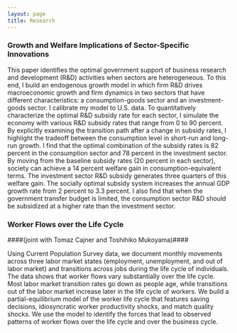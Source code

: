 ```yaml
---
layout: page
title: Research
---
```

### Growth and Welfare Implications of Sector-Specific Innovations ###

This paper identifies the optimal government support of business research and development (R&D) activities when sectors are heterogeneous. To this end, I build an endogenous growth model in which firm R&D drives macroeconomic growth and firm dynamics in two sectors that have different characteristics: a consumption-goods sector and an investment-goods sector. I calibrate my model to U.S. data. To quantitatively characterize the optimal R&D subsidy rate for each sector, I simulate the economy with various R&D subsidy rates that range from 0 to 90 percent. By explicitly examining the transition path after a change in subsidy rates, I highlight the tradeoff between the consumption level in short-run and long-run growth. I find that the optimal combination of the subsidy rates is 82 percent in the consumption sector and 78 percent in the investment sector. By moving from the baseline subsidy rates (20 percent in each sector), society can achieve a 14 percent welfare gain in consumption-equivalent terms. The investment sector R&D subsidy generates three quarters of this welfare gain. The socially optimal subsidy system increases the annual GDP growth rate from 2 percent to 3.3 percent. I also find that when the government transfer budget is limited, the consumption sector R&D should be subsidized at a higher rate than the investment sector.

### Worker Flows over the Life Cycle ### 
####(joint with Tomaz Cajner and Toshihiko Mukoyama)####

Using Current Population Survey data, we document monthly movements across three labor market states (employment, unemployment, and out of labor market) and transitions across jobs during the life cycle of individuals. The data shows that worker flows vary substantially over the life cycle. Most labor market transition rates go down as people age, while transitions out of the labor market increase later in the life cycle of workers. We build a partial-equilibrium model of the worker life cycle that features saving decisions, idiosyncratic worker productivity shocks, and match quality shocks. We use the model to identify the forces that lead to observed patterns of worker flows over the life cycle and over the business cycle.
